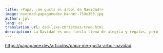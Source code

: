 ```yaml
---
title: «Papá, ¡me gusta el árbol de Navidad!»
image: navidad-papagamedev_banner-750x350.jpg
author: jpl
lang: es
translation_url: dad-like-christmas-tree.html
description: La Navidad es una fiesta llena de alegría y regalos, pero también es una época para reflexionar y valorar, junto a nuestros hijos, nuestro lado más humano.
---
```


https://papagame.dev/articulos/papa-me-gusta-arbol-navidad

